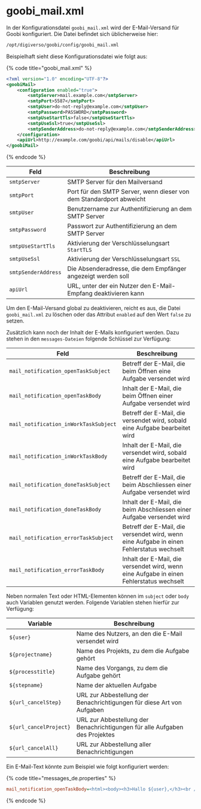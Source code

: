 # goobi_mail.xml

In der Konfigurationsdatei `goobi_mail.xml` wird der E-Mail-Versand für Goobi konfiguriert. Die Datei befindet sich üblicherweise hier:

```bash
/opt/digiverso/goobi/config/goobi_mail.xml
```

Beispielhaft sieht diese Konfigurationsdatei wie folgt aus:

{% code title="goobi_mail.xml" %}
```xml
<?xml version="1.0" encoding="UTF-8"?>
<goobiMail>
    <configuration enabled="true">
        <smtpServer>mail.example.com</smtpServer>
        <smtpPort>5587</smtpPort>
        <smtpUser>do-not-reply@example.com</smtpUser>
        <smtpPassword>PASSWORD</smtpPassword>
        <smtpUseStartTls>false</smtpUseStartTls>
        <smtpUseSsl>true</smtpUseSsl>
        <smtpSenderAddress>do-not-reply@example.com</smtpSenderAddress>
    </configuration>
    <apiUrl>http://example.com/goobi/api/mails/disable</apiUrl>
</goobiMail>
```
{% endcode %}

| Feld                | Beschreibung                                                   |
| ------------------- | -------------------------------------------------------------- |
| `smtpServer`        | SMTP Server für den Mailversand                                |
| `smtpPort`          | Port für den SMTP Server, wenn dieser von dem Standardport abweicht |
| `smtpUser`          | Benutzername zur Authentifizierung an dem SMTP Server          |
| `smtpPassword`      | Passwort zur Authentifizierung an dem SMTP Server              |
| `smtpUseStartTls`   | Aktivierung der Verschlüsselungsart `StartTLS`                 |
| `smtpUseSsl`        | Aktivierung der Verschlüsselungsart `SSL`                      |
| `smtpSenderAddress` | Die Absenderadresse, die dem Empfänger angezeigt werden soll   |
| `apiUrl`            | URL, unter der ein Nutzer den E-Mail-Empfang deaktivieren kann |

Um den E-Mail-Versand global zu deaktivieren, reicht es aus, die Datei `goobi_mail.xml` zu löschen oder das Attribut `enabled` auf den Wert `false` zu setzen.

Zusätzlich kann noch der Inhalt der E-Mails konfiguriert werden. Dazu stehen in den `messages-Dateien` folgende Schlüssel zur Verfügung:

| Feld                                  | Beschreibung                                                                             |
| ------------------------------------- | ---------------------------------------------------------------------------------------- |
| `mail_notification_openTaskSubject`   | Betreff der E-Mail, die beim Öffnen eine Aufgabe versendet wird                          |
| `mail_notification_openTaskBody`      | Inhalt der E-Mail, die beim Öffnen einer Aufgabe versendet wird                          |
| `mail_notification_inWorkTaskSubject` | Betreff der E-Mail, die versendet wird, sobald eine Aufgabe bearbeitet wird              |
| `mail_notification_inWorkTaskBody`    | Inhalt der E-Mail, die versendet wird, sobald eine Aufgabe bearbeitet wird               |
| `mail_notification_doneTaskSubject`   | Betreff der E-Mail, die beim Abschliessen einer Aufgabe versendet wird                   |
| `mail_notification_doneTaskBody`      | Inhalt der E-Mail, die beim Abschliessen einer Aufgabe versendet wird                    |
| `mail_notification_errorTaskSubject`  | Betreff der E-Mail, die versendet wird, wenn eine Aufgabe in einen Fehlerstatus wechselt |
| `mail_notification_errorTaskBody`     | Inhalt der E-Mail, die versendet wird, wenn eine Aufgabe in einen Fehlerstatus wechselt  |

Neben normalen Text oder HTML-Elementen können im `subject` oder `body` auch Variablen genutzt werden. Folgende Variablen stehen hierfür zur Verfügung:

| Variable               | Beschreibung                                                                |
| ---------------------- | --------------------------------------------------------------------------- |
| `${user}`              | Name des Nutzers, an den die E-Mail versendet wird                          |
| `${projectname}`       | Name des Projekts, zu dem die Aufgabe gehört                                |
| `${processtitle}`      | Name des Vorgangs, zu dem die Aufgabe gehört                                |
| `${stepname}`          | Name der aktuellen Aufgabe                                                  |
| `${url_cancelStep}`    | URL zur Abbestellung der Benachrichtigungen für diese Art von Aufgaben      |
| `${url_cancelProject}` | URL zur Abbestellung der Benachrichtigungen für alle Aufgaben des Projektes |
| `${url_cancelAll}`     | URL zur Abbestellung aller Benachrichtigungen                               |

Ein E-Mail-Text könnte zum Beispiel wie folgt konfiguriert werden:

{% code title="messages_de.properties" %}
```ini
mail_notification_openTaskBody=<html><body><h3>Hallo ${user},</h3><br /><p>folgender Schritt wurde ge\u00F6ffnet und kann nun bearbeitet werden:<ul><li>Projekt: ${projectname}</li><li>Vorgang: ${processtitle}</li><li>Schritt: ${stepname}</li></ul></p><div><a href="${url_cancelStep}">Benachrichtigungen f\u00FCr Schritte mit diesem Namen abbgestellen</a><a href="${url_cancelProject}"></div><div>Benachrichtigungen f\u00FCr dieses Projekt abbestellen</a></div><div><a href="${url_cancelAll}">Alle Benachrichtigungen abbestellen</a></div></body></html>
```
{% endcode %}